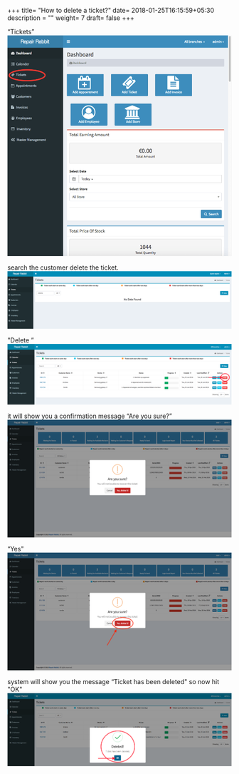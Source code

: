 +++
title= "How to delete a ticket?"
date= 2018-01-25T16:15:59+05:30
description = ""
weight= 7
draft= false
+++


“Tickets” 
![How to delete a ticket?](/images/tickets/how_to_delete_the_tickets/go_to_tickets.png)

search the customer delete the ticket.
![How to delete a ticket?](/images/tickets/how_to_delete_the_tickets/search_the_customer.png)

"Delete ” 
![How to delete a ticket?](/images/tickets/how_to_delete_the_tickets/Delet_ticket.png)


it will show you a confirmation message “Are you sure?”
![How to delete a ticket?](/images/tickets/how_to_delete_the_tickets/ticket_edited_1.png)

“Yes"
![How to delete a ticket?](/images/tickets/how_to_delete_the_tickets/ticket_edited_2.png)

system will show you the message “Ticket has been deleted" so now hit "OK"
![How to delete a ticket?](/images/tickets/how_to_delete_the_tickets/hit_ok.png)

